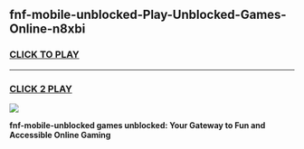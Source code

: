 
## fnf-mobile-unblocked-Play-Unblocked-Games-Online-n8xbi
<h3>
<a href="https://premium76.site?title=fnf-mobile-unblocked&ref=25A">CLICK TO PLAY</a></h3>
<hr>

<h3>
<a href="https://premium76.site?title=fnf-mobile-unblocked&ref=25A">CLICK 2 PLAY</a>
  
</h3>

<a href="https://premium76.site?title=fnf-mobile-unblocked&ref=25A"><img src="https://clearcache.store/games.png"></a>


**fnf-mobile-unblocked games unblocked: Your Gateway to Fun and Accessible Online Gaming**
